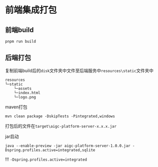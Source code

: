 # 前端集成打包

## 前端build

```shell
pnpm run build
```

## 后端打包

复制前端build后的`disk`文件夹中文件至后端服务中`resources\static`文件夹中

```
resources
└─static
    └─assets
    └─index.html
    └─logo.png
```

maven打包

```shell
mvn clean package -DskipTests -Pintegrated,windows
```

打包后的文件在`target\aigc-platform-server-x.x.x.jar`

jar启动

```shell
java --enable-preview -jar aigc-platform-server-1.0.0.jar -Dspring.profiles.active=integrated,sqlite
```

!!! `-Dspring.profiles.active=integrated`